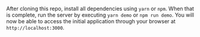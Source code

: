 After cloning this repo, install all dependencies using `yarn` or `npm`. When that is complete, run the server by executing `yarn demo` or `npm run demo`.
You will now be able to access the initial application through your browser at `http://localhost:3000`.